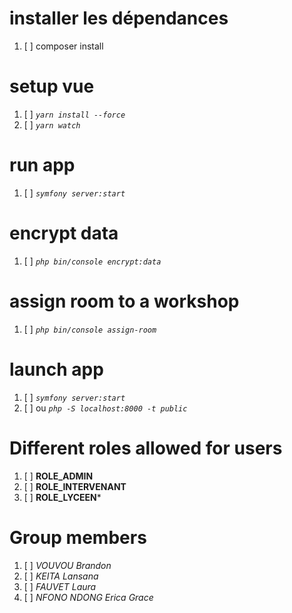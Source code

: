 # installer les dépendances
1. [ ] composer install

# setup vue
1. [ ] _`yarn install --force`_
2. [ ] _`yarn watch`_

# run app
1. [ ] _`symfony server:start`_

# encrypt data
1. [ ] _`php bin/console encrypt:data`_

# assign room to a workshop
1. [ ] _`php bin/console assign-room`_

# launch app
1. [ ] _`symfony server:start`_
2. [ ] ou _`php -S localhost:8000 -t public`_


# Different roles allowed for users
1. [ ] **ROLE_ADMIN**
1. [ ] **ROLE_INTERVENANT**
1. [ ] **ROLE_LYCEEN***


# Group members
1. [ ] _VOUVOU Brandon_
2. [ ] _KEITA Lansana_
3. [ ] _FAUVET Laura_
4. [ ] _NFONO NDONG Erica Grace_